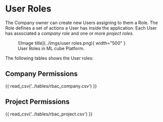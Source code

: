 # User Roles

The Company owner can create new Users assigning to them a Role.
The Role defines a set of actions a User has inside the application.
Each User has associated a *company role* and one or more *project roles*.


<figure markdown>
  ![Image title](../imgs/user roles.png){ width="500" }
  <figcaption>User Roles in ML cube Platform.</figcaption>
</figure>

The following tables shows the User roles:

## Company Permissions
{{ read_csv('../tables/rbac_company.csv') }}

## Project Permissions
{{ read_csv('../tables/rbac_project.csv') }}


